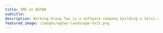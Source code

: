 ```yaml
---
title: SMS at WGTWO
subtitle: 
description: Working Group Two is a software company building a telco core network.
featured_image: /images/wgtwo-landscape-hvit.png
---
```

